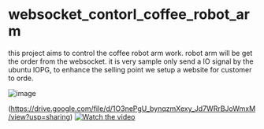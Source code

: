 # websocket_contorl_coffee_robot_arm


this project aims to control the coffee robot arm work. robot arm will be get the order from the 
websocket. it is very sample only send a IO signal by the ubuntu IOPG, to enhance the selling point we setup a website for customer to orde.


![image](https://user-images.githubusercontent.com/82942566/234899587-78933add-9c92-4a4e-b418-c0531778764c.png)


(https://drive.google.com/file/d/1O3nePgU_bynqzmXexy_Jd7WRrBJoWmxM/view?usp=sharing)
[![Watch the video](https://i.imgur.com/vKb2F1B.png)](https://youtu.be/1ozStpUTh9c)



